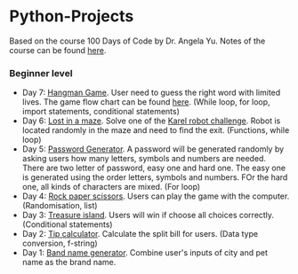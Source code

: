 # Python-Projects
Based on the course 100 Days of Code by Dr. Angela Yu. Notes of the course can be found [here](https://www.notion.so/a73c7d0045944619aa08b1594cefedf4?v=8462b4251f94434784b6067fff6542d4).

### Beginner level
- Day 7: [Hangman Game](https://github.com/qilinz/Python-Projects/blob/main/Beginner/Day7-hangman/Day7-hangman.py). User need to guess the right word with limited lives. The game flow chart can be found [here](/https://github.com/qilinz/Python-Projects/blob/main/Beginner/Day7-hangman/hangman-flow-chart.png). (While loop, for loop, import statements, conditional statements)
- Day 6: [Lost in a maze](https://github.com/qilinz/Python-Projects/blob/main/Beginner/Day6-lost-in-a-maze.py). Solve one of the [Karel robot challenge](https://reeborg.ca/reeborg.html?lang=en&mode=python&menu=worlds%2Fmenus%2Freeborg_intro_en.json&name=Maze&url=worlds%2Ftutorial_en%2Fmaze1.json). Robot is located randomly in the maze and need to find the exit. (Functions, while loop)
- Day 5: [Password Generator](https://github.com/qilinz/Python-Projects/blob/main/Beginner/Day5-password-generator.py). A password will be generated randomly by asking users how many letters, symbols and numbers are needed. There are two letter of password, easy one and hard one. The easy one is generated using the order letters, symbols and numbers. FOr the hard one, all kinds of characters are mixed. (For loop)
- Day 4: [Rock paper scissors](https://github.com/qilinz/Python-Projects/blob/main/Beginner/Day4-rock-paper-scissors.py). Users can play the game with the computer. (Randomisation, list) 
- Day 3: [Treasure island](https://github.com/qilinz/Python-Projects/blob/main/Beginner/Day3-treasure-island.py). Users will win if choose all choices correctly. (Conditional statements)
- Day 2: [Tip calculator](https://github.com/qilinz/Python-Projects/blob/main/Beginner/Day2-tip-calculator.py). Calculate the split bill for users. (Data type conversion, f-string)
- Day 1: [Band name generator](https://github.com/qilinz/Python-Projects/blob/main/Beginner/Day1-band-name-generator.py). Combine user's inputs of city and pet name as the brand name.
